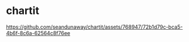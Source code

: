 # chartit
https://github.com/seandunaway/chartit/assets/768947/72b1d79c-bca5-4b6f-8c6a-62564c8f76ee
